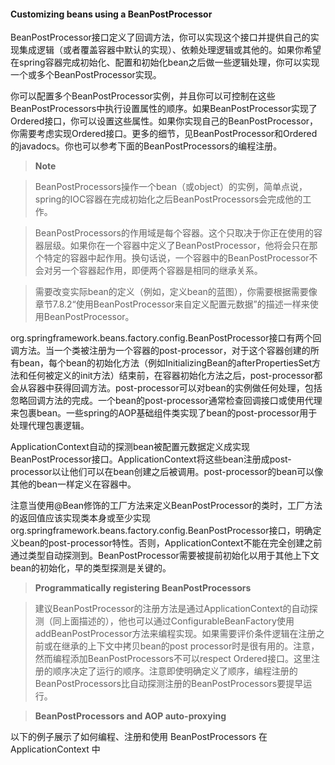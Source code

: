 #### Customizing beans using a BeanPostProcessor

BeanPostProcessor接口定义了回调方法，你可以实现这个接口并提供自己的实现集成逻辑（或者覆盖容器中默认的实现）、依赖处理逻辑或其他的。如果你希望在spring容器完成初始化、配置和初始化bean之后做一些逻辑处理，你可以实现一个或多个BeanPostProcessor实现。

你可以配置多个BeanPostProcessor实例，并且你可以可控制在这些BeanPostProcessors中执行设置属性的顺序。如果BeanPostProcessor实现了Ordered接口，你可以设置这些属性。如果你实现自己的BeanPostProcessor，你需要考虑实现Ordered接口。更多的细节，见BeanPostProcessor和Ordered的javadocs。你也可以参考下面的BeanPostProcessors的编程注册。

>**Note**

> BeanPostProcessors操作一个bean（或object）的实例，简单点说，spring的IOC容器在完成初始化之后BeanPostProcessors会完成他的工作。

> BeanPostProcessors的作用域是每个容器。这个只取决于你正在使用的容器层级。如果你在一个容器中定义了BeanPostProcessor，他将会只在那个特定的容器中起作用。换句话说，一个容器中的BeanPostProcessor不会对另一个容器起作用，即便两个容器是相同的继承关系。

>需要改变实际bean的定义（例如，定义bean的蓝图），你需要根据需要像章节7.8.2“使用BeanPostProcessor来自定义配置元数据”的描述一样来使用BeanPostProcessor。

org.springframework.beans.factory.config.BeanPostProcessor接口有两个回调方法。当一个类被注册为一个容器的post-processor，对于这个容器创建的所有bean，每个bean的初始化方法（例如InitializingBean的afterPropertiesSet方法和任何被定义的init方法）结束前，在容器初始化方法之后，post-processor都会从容器中获得回调方法。post-processor可以对bean的实例做任何处理，包括忽略回调方法的完成。一个bean的post-processor通常检查回调接口或使用代理来包裹bean。一些spring的AOP基础组件类实现了bean的post-processor用于处理代理包裹逻辑。

ApplicationContext自动的探测bean被配置元数据定义成实现BeanPostProcessor接口。ApplicationContext将这些bean注册成post-processor以让他们可以在bean创建之后被调用。post-processor的bean可以像其他的bean一样定义在容器中。

注意当使用@Bean修饰的工厂方法来定义BeanPostProcessor的类时，工厂方法的返回值应该实现类本身或至少实现org.springframework.beans.factory.config.BeanPostProcessor接口，明确定义bean的post-processor特性。否则，ApplicationContext不能在完全创建之前通过类型自动探测到。BeanPostProcessor需要被提前初始化以用于其他上下文bean的初始化，早的类型探测是关键的。

> **Programmatically registering BeanPostProcessors**

> 建议BeanPostProcessor的注册方法是通过ApplicationContext的自动探测（同上面描述的），他也可以通过ConfigurableBeanFactory使用addBeanPostProcessor方法来编程实现。如果需要评价条件逻辑在注册之前或在继承的上下文中拷贝bean的post processor时是很有用的。注意，然而编程添加BeanPostProcessors不可以respect Ordered接口。这里注册的顺序决定了运行的顺序。注意即使明确定义了顺序，编程注册的BeanPostProcessors比自动探测注册的BeanPostProcessors要提早运行。

> **BeanPostProcessors and AOP auto-proxying**

> 

> 

> 

以下的例子展示了如何编程、注册和使用 BeanPostProcessors 在 ApplicationContext 中